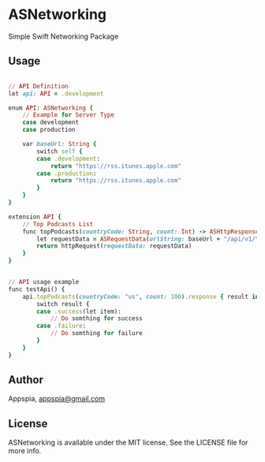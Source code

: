 # ASNetworking

Simple Swift Networking Package

## Usage
```ruby

// API Definition
let api: API = .development

enum API: ASNetworking {
	// Example for Server Type
	case development
	case production

	var baseUrl: String {
		switch self {
		case .development:
			return "https://rss.itunes.apple.com"
		case .production:
			return "https://rss.itunes.apple.com"
		}
	}
}

extension API {
	// Top Podcasts List 
	func topPodcasts(countryCode: String, count: Int) -> ASHttpResponse<Podcasts> {
		let requestData = ASRequestData(urlString: baseUrl + "/api/v1/\(countryCode)/podcasts/top-podcasts/all/\(count)/explicit.json", httpMethod: .get)
		return httpRequest(requestData: requestData)
	}
}


// API usage example
func testApi() {
	api.topPodcasts(countryCode: "us", count: 100).response { result in
		switch result {
		case .success(let item):
			// Do somthing for success
		case .failure:
			// Do somthing for failure
		}
	}
}

```

## Author

Appspia, appspia@gmail.com

## License

ASNetworking is available under the MIT license. See the LICENSE file for more info.
